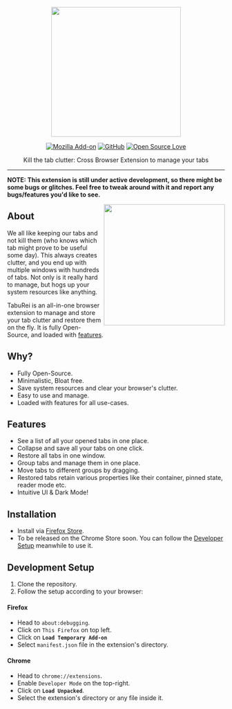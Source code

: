   <div align="center">

  <p align="center">
    <img src=https://user-images.githubusercontent.com/47106543/108866098-e436f900-7619-11eb-900b-4d714629de77.png width="300">
  </p>

  [![Mozilla Add-on](https://img.shields.io/amo/v/taburei?color=21e6c1&style=flat-square)](https://addons.mozilla.org/en-US/firefox/addon/taburei)
  [![GitHub](https://img.shields.io/github/license/daemon1024/taburei?color=393e46&style=flat-square)](https://addons.mozilla.org/en-US/firefox/addon/taburei)
  [![Open Source Love](https://img.shields.io/badge/Open%20Source-%E2%99%A5-de193e?style=flat-square&logo=open-source-initiative)](https://github.com/osdc)

  Kill the tab clutter: Cross Browser Extension to manage your tabs
  
  <hr>

</div>

**NOTE: This extension is still under active development, so there might be some bugs or glitches. Feel free to tweak around with it and report any bugs/features you'd like to see.**

<img align="right" width="280px" src="https://user-images.githubusercontent.com/20405311/108894065-d98b5c80-7637-11eb-8aea-945e9caa1067.jpg">

## About
We all like keeping our tabs and not kill them (who knows which tab might prove to be useful some day). This always creates clutter, and you end up with multiple windows with hundreds of tabs. Not only is it really hard to manage, but hogs up your system resources like anything.

TabuRei is an all-in-one browser extension to manage and store your tab clutter and restore them on the fly. It is fully Open-Source, and loaded with [features](#features).


## Why?
- Fully Open-Source.
- Minimalistic, Bloat free.
- Save system resources and clear your browser's clutter.
- Easy to use and manage.
- Loaded with features for all use-cases.

## Features
- See a list of all your opened tabs in one place.
- Collapse and save all your tabs on one click.
- Restore all tabs in one window.
- Group tabs and manage them in one place.
- Move tabs to different groups by dragging.
- Restored tabs retain various properties like their container, pinned state, reader mode etc.
- Intuitive UI & Dark Mode!

## Installation
- Install via [Firefox Store](https://addons.mozilla.org/en-US/firefox/addon/taburei).
- To be released on the Chrome Store soon. You can follow the [Developer Setup](https://github.com/osdc/TabuRei#chrome) meanwhile to use it.

## Development Setup

1. Clone the repository.
2. Follow the setup according to your browser:

#### Firefox

- Head to `about:debugging`.
- Click on `This Firefox` on top left.
- Click on **`Load Temporary Add-on`**
- Select `manifest.json` file in the extension's directory.

#### Chrome

- Head to `chrome://extensions`.
- Enable `Developer Mode` on the top-right.
- Click on **`Load Unpacked`**.
- Select the extension's directory or any file inside it.
